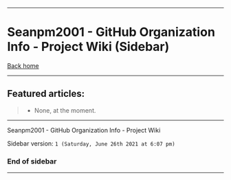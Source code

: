 
***

# Seanpm2001 - GitHub Organization Info - Project Wiki (Sidebar)

[Back home](https://github.com/seanpm2001/GitHub_Organization_Info/wiki/)

***

## Featured articles:

> * None, at the moment.

***

Seanpm2001 - GitHub Organization Info - Project Wiki

Sidebar version: `1 (Saturday, June 26th 2021 at 6:07 pm)`

### End of sidebar

***
